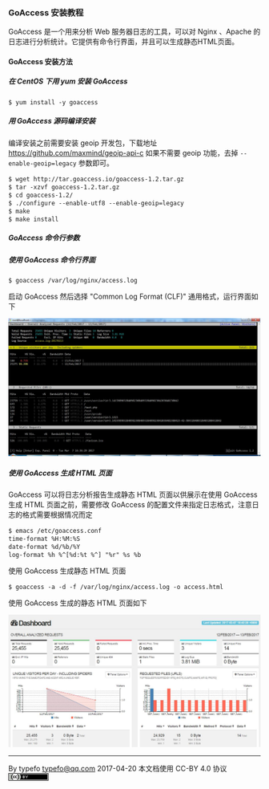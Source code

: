 ### GoAccess 安装教程

GoAccess 是一个用来分析 Web 服务器日志的工具，可以对 Nginx 、Apache 的日志进行分析统计。它提供有命令行界面，并且可以生成静态HTML页面。

#### GoAccess 安装方法

##### 在 CentOS 下用 yum 安装 GoAccess

```
$ yum install -y goaccess
```

##### 用 GoAccess 源码编译安装

编译安装之前需要安装 geoip 开发包，下载地址 https://github.com/maxmind/geoip-api-c 如果不需要 geoip 功能，去掉 `--enable-geoip=legacy` 参数即可。

```
$ wget http://tar.goaccess.io/goaccess-1.2.tar.gz
$ tar -xzvf goaccess-1.2.tar.gz
$ cd goaccess-1.2/
$ ./configure --enable-utf8 --enable-geoip=legacy
$ make
$ make install
```

##### GoAccess 命令行参数
   
##### 使用 GoAccess 命令行界面

```
$ goaccess /var/log/nginx/access.log
```

启动 GoAccess 然后选择 "Common Log Format (CLF)" 通用格式，运行界面如下

![cli](../img/cli.jpg)

##### 使用 GoAccess 生成 HTML 页面

GoAccess 可以将日志分析报告生成静态 HTML 页面以供展示在使用 GoAccess 生成 HTML 页面之前，需要修改 GoAccess 的配置文件来指定日志格式，注意日志的格式需要根据情况而定

```
$ emacs /etc/goaccess.conf
time-format %H:%M:%S
date-format %d/%b/%Y
log-format %h %^[%d:%t %^] "%r" %s %b
```

使用 GoAccess 生成静态 HTML 页面

```
$ goaccess -a -d -f /var/log/nginx/access.log -o access.html
```

使用 GoAccess 生成的静态 HTML 页面如下

![web](../img/web.jpg)

----------------------------------------------------------------------------

By typefo typefo@qq.com 2017-04-20 本文档使用 CC-BY 4.0 协议 ![by](../img/by.png)
